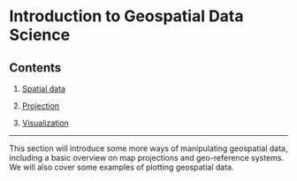 # Introduction to Geospatial Data Science

## Contents

1.  [Spatial data](SpatialData.ipynb) 

2.  [Projection](Projection.ipynb)

3.  [Visualization](Visualization.ipynb)
    
---

This section will introduce some more ways of manipulating geospatial data, including a basic overview on map projections and geo-reference systems. We will also cover some examples of plotting geospatial data.
